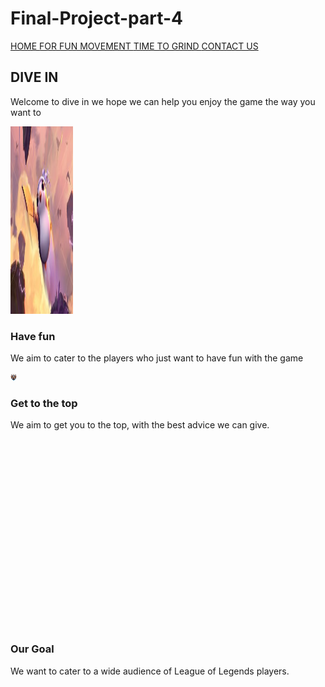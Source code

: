 # Final-Project-part-4
<!doctype html>
<html class="no-js" lang="">

<head>
  <meta charset="utf-8">
  <title></title>
  <meta name="description" content="">
  <meta name="viewport" content="width=device-width, initial-scale=1">

  <link rel="manifest" href="site.webmanifest">
  <link rel="apple-touch-icon" href="icon.png">
  <!-- Place favicon.ico in the root directory -->

  <link rel="stylesheet" href="css/normalize.css">
  <link rel="stylesheet" href="css/main.css">

  <meta name="theme-color" content="#fafafa">
</head>

<body>
<div data-collapse="medium" data-animation="default" data-duration="400" class="navbar w-nav">
  <div class="w-container">
    <nav role="navigation" class="nav-menu w-nav-menu"><a href="#" class="nav-link w-nav-link"> HOME </a><a href="#" class="nav-link w-nav-link"> FOR FUN MOVEMENT </a><a href="#" class="nav-link-4 w-nav-link"> TIME TO GRIND </a><a href="#" class="nav-link-5 w-nav-link"> CONTACT US </a></nav>
    <div class="w-nav-button">
      <div class="w-icon-nav-menu"></div>
    </div>
  </div>
</div>
<section class="cards-section">
  <div class="centered-container w-container">
    <h2 class="heading-4">DIVE IN</h2>
    <p class="paragraph-4">Welcome to dive in we hope we can help you enjoy the game the way you want to</p>
    <div class="cards-grid-container">
      <div id="w-node-27baf4f3b049-6ecf15e1"><img src="images/pengu.jpg" width="100" height="300" id="w-node-27baf4f3b04a-6ecf15e1" alt="" class="cards-image">
        <h3 class="heading-2">Have fun</h3>
        <p class="paragraph-2">We aim to cater to the players who just want to have fun with the game</p>
      </div>
      <div id="w-node-27baf4f3b04f-6ecf15e1"><img src="images/challenger.png" width="10" id="w-node-27baf4f3b050-6ecf15e1" alt="" class="cards-image">
        <h3 class="heading"><strong>Get to the top</strong></h3>
        <p id="w-node-27baf4f3b053-6ecf15e1" class="paragraph">We aim to get you to the top, with the best advice we can give.</p>
      </div>
      <div id="w-node-27baf4f3b055-6ecf15e1"><img src="images/tttt.jpg" width="10" height="300" srcset="images/tttt-p-500.jpeg 500w, images/tttt-p-800.jpeg 800w, images/tttt-p-1600.jpeg 1600w, images/tttt.jpg 1920w" sizes="(max-width: 767px) 100vw, (max-width: 991px) 323.328125px, 313.328125px" id="w-node-27baf4f3b056-6ecf15e1" alt="" class="cards-image">
        <h3 id="w-node-27baf4f3b057-6ecf15e1" class="heading-3">Our Goal</h3>
        <p id="w-node-27baf4f3b059-6ecf15e1" class="paragraph-3">We want to cater to a wide audience of League of Legends players.</p>
      </div>
    </div>
  </div>
  <div data-animation="slide" data-duration="500" data-infinite="1" class="w-slider">
    <div class="w-slider-mask">
      <div class="w-slide"></div>
      <div class="w-slide"></div>
    </div>
    <div class="w-slider-arrow-left">
      <div class="w-icon-slider-left"></div>
    </div>
    <div class="w-slider-arrow-right">
      <div class="w-icon-slider-right"></div>
    </div>
    <div class="w-slider-nav w-round"></div>
  </div>
</section>
</body>

</html>
